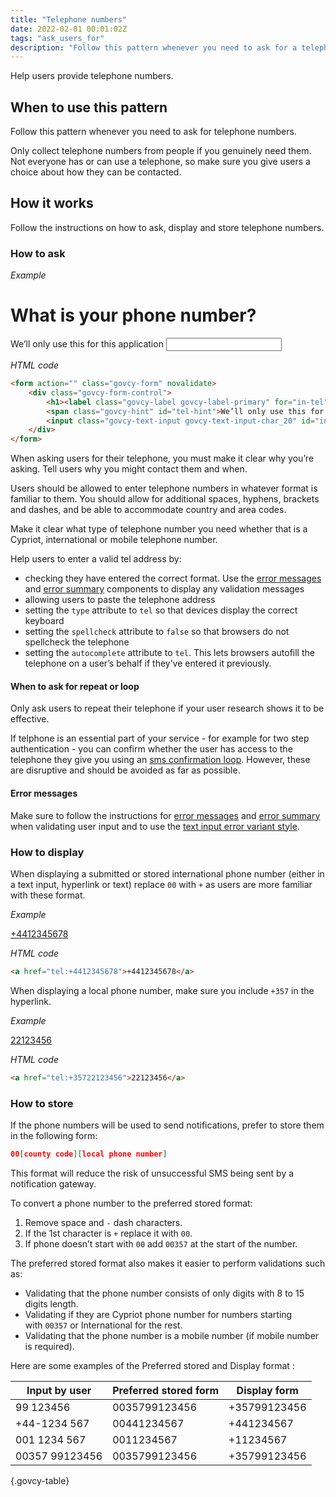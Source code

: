 ```yaml
---
title: "Telephone numbers"
date: 2022-02-01 00:01:02Z
tags: "ask_users_for"
description: "Follow this pattern whenever you need to ask for a telephone number."
---
```


Help users provide telephone numbers. 

## When to use this pattern
Follow this pattern whenever you need to ask for telephone numbers. 

Only collect telephone numbers from people if you genuinely need them. Not everyone has or can use a telephone, so make sure you give users a choice about how they can be contacted.

## How it works
Follow the instructions on how to ask, display and store telephone numbers.

### How to ask

*Example*
<div class="govcy-container govcy-p-4 govcy-br-1 govcy-br-standard govcy-mb-4">
<div class="govcy-form">
    <div class="govcy-form-control">
        <h1><label class="govcy-label govcy-label-primary" for="in-tel">What is your phone number?</label></h1>
        <span class="govcy-hint" id="tel-hint">We’ll only use this for this application</span>
        <input class="govcy-text-input govcy-text-input-char_20" id="in-tel" name="in-tel" type="tel" spellcheck="false" aria-describedby="tel-hint" autocomplete="tel">
    </div>
</div>
</div>

*HTML code*
```html
<form action="" class="govcy-form" novalidate>
    <div class="govcy-form-control">
        <h1><label class="govcy-label govcy-label-primary" for="in-tel">What is your phone number?</label></h1>
        <span class="govcy-hint" id="tel-hint">We’ll only use this for this application</span>
        <input class="govcy-text-input govcy-text-input-char_20" id="in-tel" name="in-tel" type="tel" spellcheck="false" aria-describedby="tel-hint" autocomplete="tel">
    </div>
</form>
```

When asking users for their telephone, you must make it clear why you’re asking. Tell users why you might contact them and when.

Users should be allowed to enter telephone numbers in whatever format is familiar to them. You should allow for additional spaces, hyphens, brackets and dashes, and be able to accommodate country and area codes.

Make it clear what type of telephone number you need whether that is a Cypriot, international or mobile telephone number.

Help users to enter a valid tel address by:

- checking they have entered the correct format. Use the [error messages](../../components/error_message) and [error summary](../../components/error_summary) components to display any validation messages
- allowing users to paste the telephone address
- setting the `type` attribute to `tel` so that devices display the correct keyboard
- setting the `spellcheck` attribute to `false` so that browsers do not spellcheck the telephone
- setting the `autocomplete` attribute to `tel`. This lets browsers autofill the telephone on a user’s behalf if they’ve entered it previously.

#### When to ask for repeat or loop

Only ask users to repeat their telephone if your user research shows it to be effective.

If telphone is an essential part of your service - for example for two step authentication - you can confirm whether the user has access to the telephone they give you using an [sms confirmation loop](../confirm_phone_number/). However, these are disruptive and should be avoided as far as possible.

#### Error messages
Make sure to follow the instructions for [error messages](../../components/error_message) and [error summary](../../components/error_summary) when validating user input and to use the [text input error variant style](../../components/text_input/#error-messages).

### How to display
When displaying a submitted or stored international phone number (either in a text input, hyperlink or text) replace `00` with `+` as users are more familiar with these format.

*Example*
<div class="govcy-container govcy-p-4 govcy-br-1 govcy-br-standard govcy-mb-4">
<a href="tel:+4412345678">+4412345678</a>
</div>

*HTML code*
```html
<a href="tel:+4412345678">+4412345678</a>
```
When displaying a local phone number, make sure you include `+357` in the hyperlink.

*Example*
<div class="govcy-container govcy-p-4 govcy-br-1 govcy-br-standard govcy-mb-4">
<a href="tel:+35722123456">22123456</a>
</div>

*HTML code*
```html
<a href="tel:+35722123456">22123456</a>
```
### How to store
If the phone numbers will be used to send notifications, prefer to store them in the following form:

```json
00[county code][local phone number]
```

This format will reduce the risk of unsuccessful SMS being sent by a notification gateway.

To convert a phone number to the preferred stored format:

1. Remove space and `-` dash characters.
2. If the 1st character is `+` replace it with `00`.
3. If phone doesn’t start with `00` add `00357` at the start of the number.

The preferred stored format also makes it easier to perform validations such as:

- Validating that the phone number consists of only digits with 8 to 15 digits length.
- Validating if they are Cypriot phone number for numbers starting with `00357` or International for the rest.
- Validating that the phone number is a mobile number (if mobile number is required).

Here are some examples of the Preferred stored and Display format :

|Input by user|Preferred stored form|Display form|
|---|---|---|
|99 123456|0035799123456|+35799123456|
|+44-1234 567|00441234567|+441234567|
|001 1234 567|0011234567|+11234567|
|00357 99123456|0035799123456|+35799123456|

{.govcy-table}

